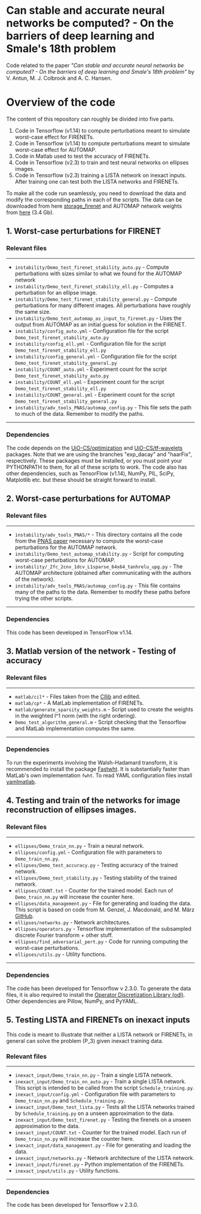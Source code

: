 # Can stable and accurate neural networks be computed? - On the barriers of deep learning and Smale's 18th problem

Code related to the paper *"Can stable and accurate neural networks be computed? - On the barriers of deep learning and Smale's 18th problem"* by V. Antun, M. J. Colbrook and A. C. Hansen.

# Overview of the code

The content of this repository can roughly be divided into five parts. 

1. Code in Tensorflow (v1.14) to compute perturbations meant to simulate worst-case effect for FIRENETs.
2. Code in Tensorflow (v1.14) to compute perturbations meant to simulate worst-case effect for AUTOMAP.
3. Code in Matlab used to test the accuracy of FIRENETs.
4. Code in Tensorflow (v2.3) to train and test neural networks on ellipses images.
5. Code in Tensorflow (v2.3) training a LISTA network on inexact inputs. After training one can test both the LISTA networks and FIRENETs.

To make all the code run seamlessly, you need to download the data and modify the corresponding paths in each of the scripts. The data can be downloaded from here [storage_firenet](https://www.mn.uio.no/math/english/people/aca/vegarant/data/storage_firenet.zip) and AUTOMAP network weights from [here](https://www.mn.uio.no/math/english/people/aca/vegarant/data/cs_poisson_for_vegard.h5) (3.4 Gb).

## 1. Worst-case perturbations for FIRENET

### Relevant files

------------------------------

* `instability/Demo_test_firenet_stability_auto.py` - Compute perturbations with sizes similar to what we found for the AUTOMAP network
* `instability/Demo_test_firenet_stability_ell.py` - Computes a perturbation for an ellipse image. 
* `instability/Demo_test_firenet_stability_general.py` - Compute perturbations for many different images. All perturbations have roughly the same size.
* `instability/Demo_test_automap_as_input_to_firenet.py` - Uses the output from AUTOMAP as an initial guess for solution in the FIRENET.
* `instability/config_auto.yml` - Configuration file for the script `Demo_test_firenet_stability_auto.py`
* `instability/config_ell.yml` - Configuration file for the script `Demo_test_firenet_stability_ell.py`
* `instability/config_general.yml` - Configuration file for the script `Demo_test_firenet_stability_general.py`
* `instability/COUNT_auto.yml` - Experiment count for the script `Demo_test_firenet_stability_auto.py`
* `instability/COUNT_ell.yml` - Experiment count for the script `Demo_test_firenet_stability_ell.py`
* `instability/COUNT_general.yml` - Experiment count for the script `Demo_test_firenet_stability_general.py`
* `instability/adv_tools_PNAS/automap_config.py` - This file sets the path to much of the data. Remember to modify the paths.

------------------------------

### Dependencies 

The code depends on the [UiO-CS/optimization](https://github.com/UiO-CS/optimization/tree/exp_decay) and [UiO-CS/tf-wavelets](https://github.com/UiO-CS/tf-wavelets/tree/haarFix) packages. Note that we are using the branches "exp_dacay" and "haarFix", respectively. These packages must be installed, or you must point your PYTHONPATH to them, for all of these scripts to work. The code also has other dependencies, such as TensorFlow (v1.14), NumPy, PIL, SciPy, Matplotlib etc. but these should be straight forward to install.  

## 2. Worst-case perturbations for AUTOMAP

### Relevant files

------------------------------

* `instability/adv_tools_PNAS/*` - This directory contains all the code from the [PNAS paper](https://doi.org/10.1073/pnas.1907377117) necessary to compute the worst-case perturbations for the AUTOMAP network.
* `instability/Demo_test_automap_stability.py` - Script for computing worst-case perturbations for AUTOMAP.
* `instability/_2fc_2cnv_1dcv_L1sparse_64x64_tanhrelu_upg.py` - The AUTOMAP architecture (obtained after communicating with the authors of the network).
* `instability/adv_tools_PNAS/automap_config.py` - This file contains many of the paths to the data. Remember to modify these paths before trying the other scripts.

------------------------------

### Dependencies 

This code has been developed in TensorFlow v1.14.

## 3. Matlab version of the network - Testing of accuracy

### Relevant files

------------------------------

* `matlab/cil*` - Files taken from the [CIlib](https://github.com/vegarant/cilib) and edited. 
* `matlab/cp*` - A MatLab implementation of FIRENETs. 
* `matlab/generate_sparsity_weights.m` - Script used to create the weights in the weighted l^1 norm (with the right ordering).
* `Demo_test_algorithm_general.m` - Script checking that the Tensorflow and MatLab implementation computes the same. 

------------------------------

### Dependencies 

To run the experiments involving the Walsh-Hadamard transform, it is recommended to install the package [Fastwht](https://bitbucket.org/vegarant/fastwht/src/master/). It is substantially faster than MatLab's own implementation `fwht`. To read YAML configuration files install [yamlmatlab](https://github.com/ewiger/yamlmatlab).

## 4. Testing and train of the networks for image reconstruction of ellipses images.

### Relevant files

------------------------------

* `ellipses/Demo_train_nn.py` - Train a neural network.
* `ellipses/config.yml` - Configuration file with parameters to `Demo_train_nn.py`.
* `ellipses/Demo_test_accuracy.py` - Testing accuracy of the trained network.
* `ellipses/Demo_test_stability.py` - Testing stability of the trained network.
* `ellipses/COUNT.txt` - Counter for the trained model. Each run of `Demo_train_nn.py` will increase the counter here.
* `ellipses/data_management.py` - File for generating and loading the data. This script is based on code from M. Genzel, J. Macdonald, and M. März [GitHub](https://github.com/jmaces/robust-nets).
* `ellipses/networks.py` - Network architectures.
* `ellipses/operators.py` - Tensorflow implementation of the subsampled discrete Fourier transform + other stuff.
* `ellipses/find_adversarial_pert.py` - Code for running computing the worst-case perturbations.
* `ellipses/utils.py` - Utility functions.

------------------------------

### Dependencies 

The code has been developed for Tensorflow v 2.3.0. To generate the data files, it is also required to install the 
[Operator Discretization Library (odl)](https://odlgroup.github.io/odl/). Other dependencies are Pillow, NumPy, and PyYAML. 

## 5. Testing LISTA and FIRENETs on inexact inputs

This code is meant to illustrate that neither a LISTA network or FIRENETs, in general can solve the problem (P_3) given inexact training data.

### Relevant files

------------------------------

* `inexact_input/Demo_train_nn.py` - Train a single LISTA network.
* `inexact_input/Demo_train_nn_auto.py` - Train a single LISTA network. This script is intended to be called from the script `Schedule_training.py`.
* `inexact_input/config.yml` - Configuration file with parameters to `Demo_train_nn.py` and `Schedule_training.py`.
* `inexact_input/Demo_test_lista.py` - Tests all the LISTA networks trained by `Schedule_training.py` on a unseen approximation to the data. 
* `inexact_input/Demo_test_firenet.py` - Testing the firenets on a unseen approximation to the data. 
* `inexact_input/COUNT.txt` - Counter for the trained model. Each run of `Demo_train_nn.py` will increase the counter here.
* `inexact_input/data_management.py` - File for generating and loading the data. 
* `inexact_input/networks.py` - Network architecture of the LISTA network.
* `inexact_input/firenet.py` - Python implementation of the FIRENETs.
* `inexact_input/utils.py` - Utility functions.

------------------------------

### Dependencies 

The code has been developed for Tensorflow v 2.3.0.
